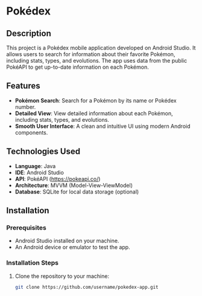 # Pokédex

## Description

This project is a Pokédex mobile application developed on Android Studio. It allows users to search for information about their favorite Pokémon, including stats, types, and evolutions. The app uses data from the public PokéAPI to get up-to-date information on each Pokémon.

## Features

- **Pokémon Search**: Search for a Pokémon by its name or Pokédex number.
- **Detailed View**: View detailed information about each Pokémon, including stats, types, and evolutions.
- **Smooth User Interface**: A clean and intuitive UI using modern Android components.

## Technologies Used

- **Language**: Java
- **IDE**: Android Studio
- **API**: PokéAPI (https://pokeapi.co/)
- **Architecture**: MVVM (Model-View-ViewModel)
- **Database**: SQLite for local data storage (optional)

## Installation

### Prerequisites

- Android Studio installed on your machine.
- An Android device or emulator to test the app.

### Installation Steps

1. Clone the repository to your machine:
   ```bash
   git clone https://github.com/username/pokedex-app.git

